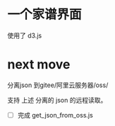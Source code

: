 # 一个家谱界面

使用了 d3.js

# next move

分离json 到gitee/阿里云服务器/oss/

支持 上述 分离的 json 的远程读取。

- [ ] 完成 get_json_from_oss.js